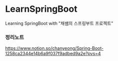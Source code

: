 # LearnSpringBoot
Learning SpringBoot with "채쌤의 스프링부트 프로젝트"

### 정리노트
https://www.notion.so/chanyeong/Spring-Boot-1258ca2344e14b6a9f037f9adbed9a2e?pvs=4
